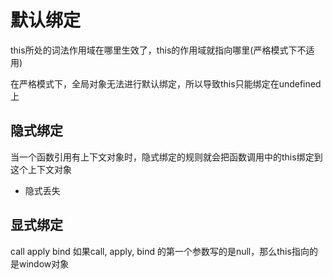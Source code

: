 # 默认绑定

this所处的词法作用域在哪里生效了，this的作用域就指向哪里(严格模式下不适用)

在严格模式下，全局对象无法进行默认绑定，所以导致this只能绑定在undefined上

## 隐式绑定

当一个函数引用有上下文对象时，隐式绑定的规则就会把函数调用中的this绑定到这个上下文对象

- 隐式丢失

## 显式绑定

call   apply   bind
如果call, apply, bind 的第一个参数写的是null，那么this指向的是window对象